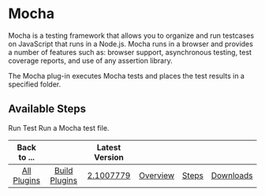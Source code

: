 
Mocha
=====


Mocha is a testing framework that allows you to organize and run testcases on JavaScript that runs in a Node.js. Mocha runs in a browser and provides a number of features such as: browser support, asynchronous testing, test coverage reports, and use of any assertion library. 


The Mocha plug-in executes Mocha tests and places the test results in a specified folder.



Available Steps
---------------


Run Test Run a Mocha test file.





|Back to ...||Latest Version||||
| :---: | :---: | :---: | :---: | :---: | :---: |
|[All Plugins](../../index.md)|[Build Plugins](../README.md)|[2.1007779](https://raw.githubusercontent.com/UrbanCode/IBM-UCB-PLUGINS/main/files/Mocha/Mocha-2.1007779.zip)|[Overview](overview.md)|[Steps](steps.md)|[Downloads](downloads.md)|
